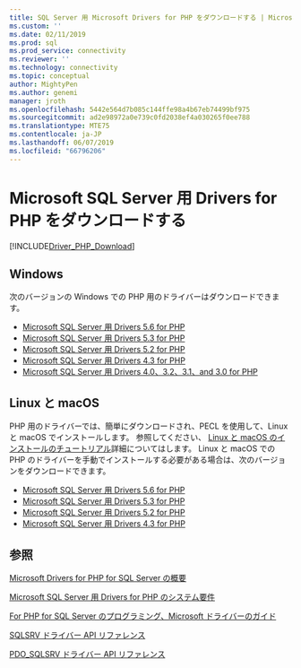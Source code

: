 ```yaml
---
title: SQL Server 用 Microsoft Drivers for PHP をダウンロードする | Microsoft Docs
ms.custom: ''
ms.date: 02/11/2019
ms.prod: sql
ms.prod_service: connectivity
ms.reviewer: ''
ms.technology: connectivity
ms.topic: conceptual
author: MightyPen
ms.author: genemi
manager: jroth
ms.openlocfilehash: 5442e564d7b085c144ffe98a4b67eb74499bf975
ms.sourcegitcommit: ad2e98972a0e739c0fd2038ef4a030265f0ee788
ms.translationtype: MTE75
ms.contentlocale: ja-JP
ms.lasthandoff: 06/07/2019
ms.locfileid: "66796206"
---
```

# <a name="download-the-microsoft-drivers-for-php-for-sql-server"></a>Microsoft SQL Server 用 Drivers for PHP をダウンロードする

[!INCLUDE[Driver_PHP_Download](../../includes/driver_php_download.md)]

## <a name="windows"></a>Windows

次のバージョンの Windows での PHP 用のドライバーはダウンロードできます。

- [Microsoft SQL Server 用 Drivers 5.6 for PHP](https://www.microsoft.com/download/details.aspx?id=57916)
- [Microsoft SQL Server 用 Drivers 5.3 for PHP](https://www.microsoft.com/download/details.aspx?id=57163)
- [Microsoft SQL Server 用 Drivers 5.2 for PHP](https://www.microsoft.com/download/details.aspx?id=56729)
- [Microsoft SQL Server 用 Drivers 4.3 for PHP](https://www.microsoft.com/download/details.aspx?id=55642)
- [Microsoft SQL Server 用 Drivers 4.0、3.2、3.1、and 3.0 for PHP](https://www.microsoft.com/download/details.aspx?id=20098)

## <a name="linux-and-macos"></a>Linux と macOS

PHP 用のドライバーでは、簡単にダウンロードされ、PECL を使用して、Linux と macOS でインストールします。 参照してください、 [Linux と macOS のインストールのチュートリアル](installation-tutorial-linux-mac.md)詳細についてはします。 Linux と macOS での PHP のドライバーを手動でインストールする必要がある場合は、次のバージョンをダウンロードできます。

- [Microsoft SQL Server 用 Drivers 5.6 for PHP](https://github.com/Microsoft/msphpsql/releases/tag/v5.6.0)
- [Microsoft SQL Server 用 Drivers 5.3 for PHP](https://github.com/Microsoft/msphpsql/releases/tag/v5.3.0)
- [Microsoft SQL Server 用 Drivers 5.2 for PHP](https://github.com/Microsoft/msphpsql/releases/tag/v5.2.0)
- [Microsoft SQL Server 用 Drivers 4.3 for PHP](https://github.com/Microsoft/msphpsql/releases/tag/v4.3.0)

## <a name="see-also"></a>参照

[Microsoft Drivers for PHP for SQL Server の概要](getting-started-with-the-php-sql-driver.md)

[Microsoft SQL Server 用 Drivers for PHP のシステム要件](system-requirements-for-the-php-sql-driver.md)

[For PHP for SQL Server のプログラミング、Microsoft ドライバーのガイド](programming-guide-for-php-sql-driver.md)

[SQLSRV ドライバー API リファレンス](sqlsrv-driver-api-reference.md)

[PDO_SQLSRV ドライバー API リファレンス](pdo-sqlsrv-driver-reference.md)
